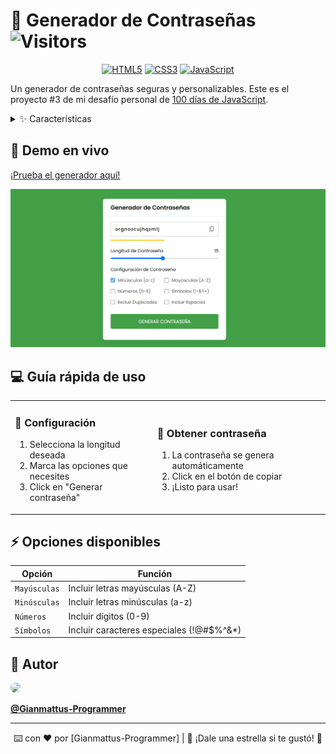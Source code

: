 # 🔐 Generador de Contraseñas ![Visitors](https://img.shields.io/badge/dynamic/json?color=informational&label=Visitantes&query=value&url=https://api.countapi.xyz/hit/chavezmedia/pass-generator)

<div align="center">

[![HTML5](https://img.shields.io/badge/HTML5-E34F26?style=for-the-badge&logo=html5&logoColor=white)](https://developer.mozilla.org/es/docs/Web/HTML)
[![CSS3](https://img.shields.io/badge/CSS3-1572B6?style=for-the-badge&logo=css3&logoColor=white)](https://developer.mozilla.org/es/docs/Web/CSS)
[![JavaScript](https://img.shields.io/badge/JavaScript-F7DF1E?style=for-the-badge&logo=javascript&logoColor=black)](https://developer.mozilla.org/es/docs/Web/JavaScript)

</div>

Un generador de contraseñas seguras y personalizables. Este es el proyecto #3 de mi desafío personal de [100 días de JavaScript](https://github.com/gianmattus-programmer/100-DIAS-DE-JS).

<details>
<summary>✨ Características</summary>

- 🎯 Genera contraseñas de longitud personalizable
- 🔠 Incluye mayúsculas y minúsculas
- 🔢 Números aleatorios
- #️⃣ Símbolos especiales
- 📋 Copiar al portapapeles con un click
- 🎲 Generación instantánea de nuevas contraseñas

</details>

## 🚀 Demo en vivo

[¡Prueba el generador aquí!](https://pass-generator-gianmattus-programmers-projects.vercel.app/) 

![Screenshot](screenshot.png)

## 💻 Guía rápida de uso

<table>
<tr>
<td>

### 🎯 Configuración
1. Selecciona la longitud deseada
2. Marca las opciones que necesites
3. Click en "Generar contraseña"

</td>
<td>

### 🔑 Obtener contraseña
1. La contraseña se genera automáticamente
2. Click en el botón de copiar
3. ¡Listo para usar!

</td>
</tr>
</table>

## ⚡ Opciones disponibles

| Opción | Función |
|-------|---------|
| `Mayúsculas` | Incluir letras mayúsculas (A-Z) |
| `Minúsculas` | Incluir letras minúsculas (a-z) |
| `Números` | Incluir dígitos (0-9) |
| `Símbolos` | Incluir caracteres especiales (!@#$%^&*) |

## 🌟 Autor

<img src="https://avatars.githubusercontent.com/Gianmattus-Programmer" width="100" style="border-radius: 50%;">

**[@Gianmattus-Programmer](https://github.com/Gianmattus-Programmer)** 

---
<div align="center">
⌨️ con ❤️ por [Gianmattus-Programmer] | 🌟 ¡Dale una estrella si te gustó! 🌟
</div>
